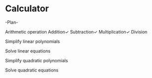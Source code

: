 # Calculator

-Plan-

Arithmetic operation
Addition✓
Subtraction✓
Multiplication✓
Division


Simplify linear polynomials


Solve linear equations


Simplify quadratic polynomials


Solve quadratic equations
